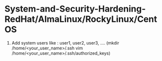# System-and-Security-Hardening-RedHat/AlmaLinux/RockyLinux/CentOS
1. Add system users like : user1, user2, user3, ....
(mkdir /home/<your_user_name>/.ssh
vim /home/<your_user_name>/.ssh/authorized_keys)




